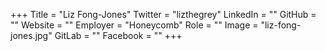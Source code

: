 +++
Title = "Liz Fong-Jones"
Twitter = "lizthegrey"
LinkedIn = ""
GitHub = ""
Website = ""
Employer = "Honeycomb"
Role = ""
Image = "liz-fong-jones.jpg"
GitLab = ""
Facebook = ""
+++
